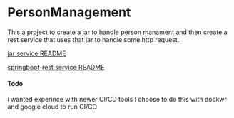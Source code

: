 # PersonManagement

This a project to create a jar to handle person manament and then create a rest service that uses that jar to handle some http request.

[jar service README](https://github.com/alltopafi/PersonManagement/blob/addPostMethod/jar/README.md)

[springboot-rest service README](https://github.com/alltopafi/PersonManagement/blob/addPostMethod/sprintboot/README.md)

#### Todo
i wanted experince with newer CI/CD tools
I choose to do this with dockwr and google cloud to run CI/CD
